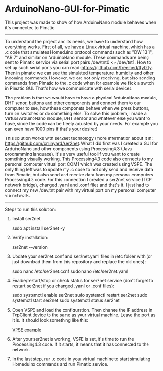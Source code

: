 # ArduinoNano-GUI-for-Pimatic
This project was made to show of how ArduinoNano module behaves when it's connected to Pimatic

--------------------------------------------------------------------------------------------

To understand the project and its needs, we have to understand how everything works. First of all, we have a Linux virtual machine, which has a .c code that simulates Homeduino protocol commands such as "DW 13 1", "AR 7" and similar on ArduinoNano module. These commands are being sent to Pimatic service via serial port pairs /dev/tnt0 <> /dev/tnt1. How to set up such serial ports you can read: https://github.com/freemed/tty0tty. Then in pimatic we can see the simulated temperature, humidity and other incoming commands. However, we are not only receiving, but also sending commands from Pimatic to the .c code when for example we flick a switch in Pimatic GUI. That's how we communicate with serial devices.

The problem is that we would have to have a physical ArduinoNano module, DHT senor, buttons and other components and connect them to our computer to see, how these componets behave when we press buttons, turn on switches or do something else. To solve this problem, I made a Virtual ArduinoNano module, DHT sensor and whatever else you want to have, since the code can be freely adjusted by your needs. For example you can even have 1000 pins if that's your desire:).

This solution works with ser2net technology (more information about it in: https://github.com/cminyard/ser2net. What I did first was I created a GUI for ArduinoNano and other components using Processing4.3 (Java programming language). It's a very useful tool if you want to create something visually working. This Processing4.3 code also connects to my personal computer virtual port COM1 which was created using VSPE. The only thing left was to update my .c code to not only send and receive data from Pimatic, but also send and receive data from my personal computers Processing4.3 code. For this connection I created a ser2net service (TCP network bridge), changed .yaml and .conf files and that's it. I just had to connect my new /dev/tnt pair with my virtual port on my personal computer via network.

--------------------------------------------------------------------------------------------

Steps to run this solution:
1. Install ser2net

     sudo apt install ser2net -y

2. Verify installation:

    ser2net --version
   
3. Update your ser2net.conf and ser2net.yaml files in /etc folder with (or just download them from this repository and replace the old ones):

     sudo nano /etc/ser2net.conf
     sudo nano /etc/ser2net.yaml

4. Enalbe/restart/stop or check status for ser2net service (don't forget to restart ser2net if you changed .yaml or .conf files):

     sudo systemctl enable ser2net
     sudo systemctl restart ser2net
     sudo systemctl start ser2net
     sudo systemctl status ser2net

5. Open VSPE and load the configuration. Then change the IP address in TcpClient device to the same as your virtual machine. Leave the port as it is. It should look something like this:

   [VPSE example](https://github.com/user-attachments/assets/5ab0cbd7-219e-4a6e-b750-aaa7aff8b42e)

6. After your ser2net is working, VSPE is set, it's time to run the Processing4.3 code. If it starts, it means that it has connected to the network.
7. In the last step, run .c code in your virtual machine to start simulating Homeduino commands and run Pimatic service.

